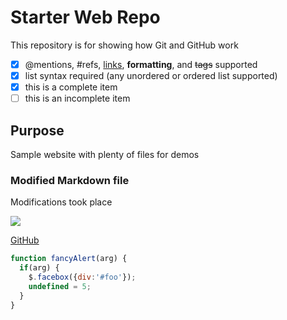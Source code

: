 # Starter Web Repo

This repository is for showing how Git and GitHub work

- [x] @mentions, #refs, [links](), **formatting**, and <del>tags</del> supported
- [x] list syntax required (any unordered or ordered list supported)
- [x] this is a complete item
- [ ] this is an incomplete item

## Purpose

Sample website with plenty of files for demos

### Modified Markdown file

Modifications took place

![](apple-touch-icon-precomposed.png)

[GitHub](http://github.com)

```javascript
function fancyAlert(arg) {
  if(arg) {
    $.facebox({div:'#foo'});
    undefined = 5;
  }
}
```
